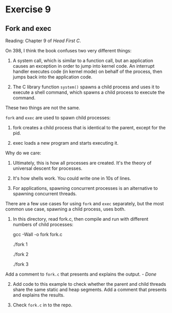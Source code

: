 # Exercise 9
## Fork and exec

Reading: Chapter 9 of *Head First C*.

On 398, I think the book confuses two very different things:

1) A system call, which is similar to a function call, but an
application causes an exception in order to jump into kernel code.  An
interrupt handler executes code (in kernel mode) on behalf of the
process, then jumps back into the application code.

2) The C library function `system()` spawns a child process and uses it
to execute a shell command, which spawns a child process to execute
the command.

These two things are not the same.

`fork` and `exec` are used to spawn child processes:

1) fork creates a child process that is identical to the parent,
except for the pid.

2) exec loads a new program and starts executing it.

Why do we care:

1) Ultimately, this is how all processes are created.  It's the theory
of universal descent for processes.

2) It's how shells work.  You could write one in 10s of lines.

3) For applications, spawning concurrent processes is an alternative
to spawning concurrent threads.

There are a few use cases for using `fork` and `exec` separately, but the
most common use case, spawning a child process, uses both.

1) In this directory, read fork.c, then compile and run with different
numbers of child processes:

    gcc -Wall -o fork fork.c
    
    ./fork 1
    
    ./fork 2
    
    ./fork 3

Add a comment to `fork.c` that presents and explains the output. *- Done*

2) Add code to this example to check whether the parent
and child threads share the same static and heap segments.
Add a comment that presents and explains the results.

3) Check `fork.c` in to the repo.
